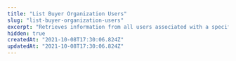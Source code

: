 ```yaml
---
title: "List Buyer Organization Users"
slug: "list-buyer-organization-users"
excerpt: "Retrieves information from all users associated with a specific Buyer Organization"
hidden: true
createdAt: "2021-10-08T17:30:06.824Z"
updatedAt: "2021-10-08T17:30:06.824Z"
---
```

